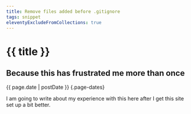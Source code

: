 ```yaml
---
title: Remove files added before .gitignore
tags: snippet
eleventyExcludeFromCollections: true
---
```


# {{ title }}

## Because this has frustrated me more than once

{{ page.date | postDate }} {.page-dates}

I am going to write about my experience with this here after I get this site set up a bit better.
